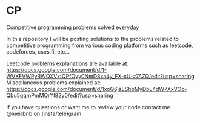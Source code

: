 # CP
Competitive programming problems solved everyday

In this repository I will be posting solutions to the problems related to competitive programming from various coding platforms such as leetcode, codeforces, cses.fi, etc...

Leetcode problems explanations are available at: https://docs.google.com/document/d/1-WVXFVWPyRWOXVxtQPfOyy0NmD8xa4y_FX-xU-z7AZQ/edit?usp=sharing
Miscellaneous problems explained at: https://docs.google.com/document/d/1xoG6jzEShbMyDbL4dW7XxVOo-Qbu5qqmPmMQrYI82y0/edit?usp=sharing

If you have questions or want me to review your code contact me @meirbnb on (insta/tele)gram
